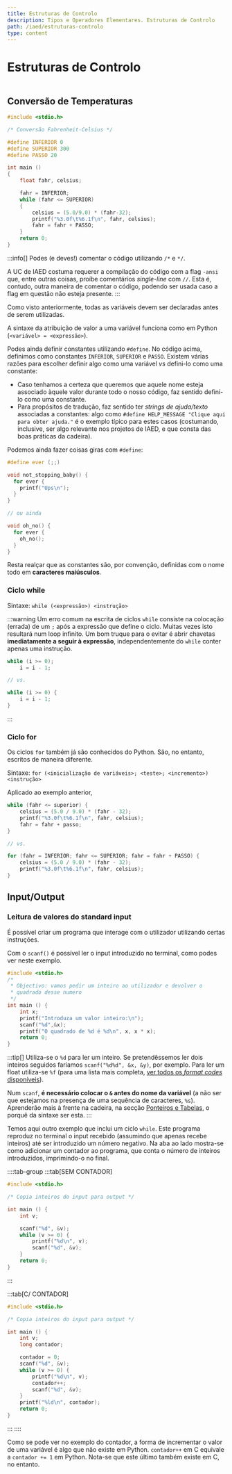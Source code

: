 ```yaml
---
title: Estruturas de Controlo
description: Tipos e Operadores Elementares. Estruturas de Controlo
path: /iaed/estruturas-controlo
type: content
---
```


# Estruturas de Controlo

```toc

```

## Conversão de Temperaturas

```c
#include <stdio.h>

/* Conversão Fahrenheit-Celsius */

#define INFERIOR 0
#define SUPERIOR 300
#define PASSO 20

int main ()
{
    float fahr, celsius;

    fahr = INFERIOR;
    while (fahr <= SUPERIOR)
    {
        celsius = (5.0/9.0) * (fahr-32);
        printf("%3.0f\t%6.1f\n", fahr, celsius);
        fahr = fahr + PASSO;
    }
    return 0;
}
```

:::info[]
Podes (e deves!) comentar o código utilizando `/*` e `*/`.

A UC de IAED costuma requerer a compilação do código com a flag `-ansi` que, entre outras coisas, proíbe comentários _single-line_ com `//`. Esta é, contudo, outra maneira de comentar o código, podendo ser usada caso a flag em questão não esteja presente.
:::

Como visto anteriormente, todas as variáveis devem ser declaradas antes de serem utilizadas.

A sintaxe da atribuição de valor a uma variável funciona como em Python (`<variável> = <expressão>`).

Podes ainda definir constantes utilizando `#define`. No código acima, definimos como constantes `INFERIOR`, `SUPERIOR` e `PASSO`. Existem várias razões para escolher definir algo como uma variável _vs_ defini-lo como uma constante:

- Caso tenhamos a certeza que queremos que aquele nome esteja associado àquele valor durante todo o nosso código, faz sentido defini-lo como uma constante.
- Para propósitos de tradução, faz sentido ter _strings de ajuda/texto_ associadas a constantes: algo como `#define HELP_MESSAGE "Clique aqui para obter ajuda."` é o exemplo típico para estes casos (costumando, inclusive, ser algo relevante nos projetos de IAED, e que consta das boas práticas da cadeira).

Podemos ainda fazer coisas giras com `#define`:

```c
#define ever (;;)

void not_stopping_baby() {
  for ever {
    printf("Ups\n");
  }
}

// ou ainda

void oh_no() {
  for ever {
    oh_no();
  }
}
```

Resta realçar que as constantes são, por convenção, definidas com o nome todo em **caracteres maiúsculos**.

### Ciclo while

Sintaxe: `while (<expressão>) <instrução>`

:::warning
Um erro comum na escrita de ciclos `while` consiste na colocação (errada) de um `;` após a expressão que define o ciclo.
Muitas vezes isto resultará num loop infinito. Um bom truque para o evitar é abrir chavetas **imediatamente a seguir à expressão**, independentemente do `while` conter apenas uma instrução.

```c
while (i >= 0);
    i = i - 1;

// vs.

while (i >= 0) {
    i = i - 1;
}
```

:::

### Ciclo for

Os ciclos `for` também já são conhecidos do Python. São, no entanto, escritos de maneira diferente.

Sintaxe: `for (<inicialização de variáveis>; <teste>; <incremento>) <instrução>`

Aplicado ao exemplo anterior,

```c
while (fahr <= superior) {
    celsius = (5.0 / 9.0) * (fahr - 32);
    printf("%3.0f\t%6.1f\n", fahr, celsius);
    fahr = fahr + passo;
}

// vs.

for (fahr = INFERIOR; fahr <= SUPERIOR; fahr = fahr + PASSO) {
    celsius = (5.0 / 9.0) * (fahr - 32);
    printf("%3.0f\t%6.1f\n", fahr, celsius);
}
```

## Input/Output

### Leitura de valores do standard input

É possível criar um programa que interage com o utilizador utilizando certas instruções.

Com o `scanf()` é possível ler o input introduzido no terminal, como podes ver neste exemplo.

```c
#include <stdio.h>
/*
 * Objectivo: vamos pedir um inteiro ao utilizador e devolver o
 * quadrado desse numero
 */
int main () {
    int x;
    printf("Introduza um valor inteiro:\n");
    scanf("%d",&x);
    printf("O quadrado de %d é %d\n", x, x * x);
    return 0;
}
```

:::tip[]
Utiliza-se o `%d` para ler um inteiro. Se pretendêssemos ler dois inteiros seguidos faríamos
`scanf("%d%d", &x, &y)`, por exemplo. Para ler um float utiliza-se `%f` (para uma lista mais completa, [ver todos os _format codes_ disponíveis](https://nick-lab.gs.washington.edu/cworkshop/formaters.html)).

Num `scanf`, **é necessário colocar o `&` antes do nome da variável** (a não ser que estejamos na presença de uma sequência de caracteres, `%s`). Aprenderão mais à frente na cadeira, na secção [Ponteiros e Tabelas](/iaed/ponteiros), o porquê da sintaxe ser esta.
:::

Temos aqui outro exemplo que inclui um ciclo `while`. Este programa reproduz no terminal
o input recebido (assumindo que apenas recebe inteiros) até ser introduzido um número
negativo. Na aba ao lado mostra-se como adicionar um contador ao programa, que conta
o número de inteiros introduzidos, imprimindo-o no final.

::::tab-group
:::tab[SEM CONTADOR]

```c
#include <stdio.h>

/* Copia inteiros do input para output */

int main () {
    int v;

    scanf("%d", &v);
    while (v >= 0) {
        printf("%d\n", v);
        scanf("%d", &v);
    }
    return 0;
}
```

:::

:::tab[C/ CONTADOR]

```c
#include <stdio.h>

/* Copia inteiros do input para output */

int main () {
    int v;
    long contador;

    contador = 0;
    scanf("%d", &v);
    while (v >= 0) {
        printf("%d\n", v);
        contador++;
        scanf("%d", &v);
    }
    printf("%ld\n", contador);
    return 0;
}
```

:::
::::

Como se pode ver no exemplo do contador, a forma de incrementar o valor de uma variável
é algo que não existe em Python. `contador++` em C equivale a `contador += 1` em Python.
Nota-se que este último também existe em C, no entanto.
